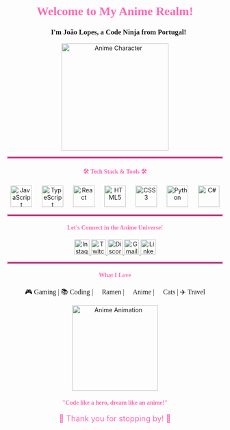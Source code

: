 <h1 align="center" style="font-family: 'Comic Sans MS', cursive; color: #FF69B4;">🌟 Welcome to My Anime Realm! 🌟</h1>

<h3 align="center" style="font-family: 'Comic Sans MS', cursive;">👋 I'm João Lopes, a Code Ninja from Portugal!</h3>

<div align="center">
  <img src="https://media.tenor.com/N0hybmzWMmcAAAAM/nagi-blue-lock.gif" height="250" alt="Anime Character" />
</div>

<hr style="border: 2px solid #FF69B4;"/>

<h4 align="center" style="font-family: 'Comic Sans MS', cursive; color: #FF69B4;">🛠️ Tech Stack & Tools 🛠️</h4>
<div align="center">
  <img src="https://cdn.jsdelivr.net/gh/devicons/devicon/icons/javascript/javascript-original.svg" height="50" alt="JavaScript" />
  <img width="15" />
  <img src="https://cdn.jsdelivr.net/gh/devicons/devicon/icons/typescript/typescript-original.svg" height="50" alt="TypeScript" />
  <img width="15" />
  <img src="https://cdn.jsdelivr.net/gh/devicons/devicon/icons/react/react-original.svg" height="50" alt="React" />
  <img width="15" />
  <img src="https://cdn.jsdelivr.net/gh/devicons/devicon/icons/html5/html5-original.svg" height="50" alt="HTML5" />
  <img width="15" />
  <img src="https://cdn.jsdelivr.net/gh/devicons/devicon/icons/css3/css3-original.svg" height="50" alt="CSS3" />
  <img width="15" />
  <img src="https://cdn.jsdelivr.net/gh/devicons/devicon/icons/python/python-original.svg" height="50" alt="Python" />
  <img width="15" />
  <img src="https://cdn.jsdelivr.net/gh/devicons/devicon/icons/csharp/csharp-original.svg" height="50" alt="C#" />
</div>

<hr style="border: 2px solid #FF69B4;"/>

<h4 align="center" style="font-family: 'Comic Sans MS', cursive; color: #FF69B4;">🌸 Let's Connect in the Anime Universe! 🌸</h4>
<div align="center">
  <a href="https://instagram.com/lopesyui" target="_blank">
    <img src="https://img.shields.io/static/v1?message=Instagram&logo=instagram&label=&color=E4405F&logoColor=white&labelColor=&style=for-the-badge" height="35" alt="Instagram" />
  </a>
  <a href="https://www.twitch.tv/yuivlr" target="_blank">
    <img src="https://img.shields.io/static/v1?message=Twitch&logo=twitch&label=&color=9146FF&logoColor=white&labelColor=&style=for-the-badge" height="35" alt="Twitch" />
  </a>
  <a href="https://discordapp.com/users/yuivlr" target="_blank">
    <img src="https://img.shields.io/static/v1?message=Discord&logo=discord&label=&color=7289DA&logoColor=white&labelColor=&style=for-the-badge" height="35" alt="Discord" />
  </a>
  <a href="mailto:jonhylopes2223@gmail.com" target="_blank">
    <img src="https://img.shields.io/static/v1?message=Gmail&logo=gmail&label=&color=D14836&logoColor=white&labelColor=&style=for-the-badge" height="35" alt="Gmail" />
  </a>
  <a href="https://www.linkedin.com/in/joao-lopes-programador/" target="_blank">
    <img src="https://img.shields.io/static/v1?message=LinkedIn&logo=linkedin&label=&color=0077B5&logoColor=white&labelColor=&style=for-the-badge" height="35" alt="LinkedIn" />
  </a>
</div>

<hr style="border: 2px solid #FF69B4;"/>

<div align="center">
  <h4 style="font-family: 'Comic Sans MS', cursive; color: #FF69B4;">🌈 What I Love 🌈</h4>
  <p style="font-family: 'Comic Sans MS', cursive; font-size: 16px; max-width: 600px; text-align: center;">
    🎮 Gaming | 📚 Coding | 🍜 Ramen | 🎨 Anime | 🐾 Cats | ✈️ Travel
  </p>
</div>

<div align="center">
  <img src="https://media.giphy.com/media/3o7btVg6B1c5JkhGJi/giphy.gif" height="200" alt="Anime Animation" />
</div>

<h4 align="center" style="font-family: 'Comic Sans MS', cursive; color: #FF69B4;">💬 "Code like a hero, dream like an anime!" 💖</h4>

<p align="center" style="font-size: 18px; color: #FF69B4;">🌟 Thank you for stopping by! 🌟</p>

